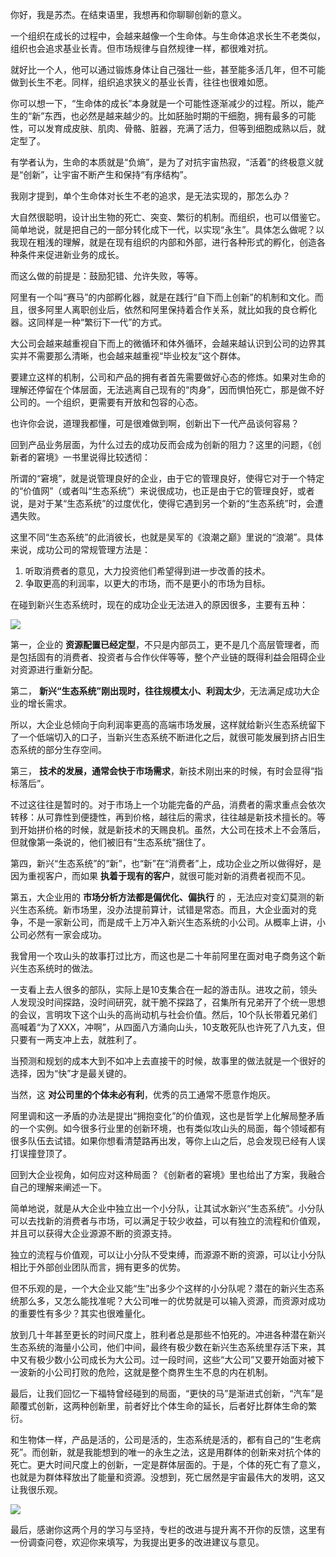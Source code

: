 你好，我是苏杰。在结束语里，我想再和你聊聊创新的意义。

一个组织在成长的过程中，会越来越像一个生命体。与生命体追求长生不老类似，组织也会追求基业长青。但市场规律与自然规律一样，都很难对抗。

就好比一个人，他可以通过锻炼身体让自己强壮一些，甚至能多活几年，但不可能做到长生不老。同样，组织追求狭义的基业长青，往往也很难如愿。

你可以想一下，“生命体的成长”本身就是一个可能性逐渐减少的过程。所以，能产生的“新”东西，也必然是越来越少的。比如胚胎时期的干细胞，拥有最多的可能性，可以发育成皮肤、肌肉、骨骼、脏器，充满了活力，但等到细胞成熟以后，就定型了。

有学者认为，生命的本质就是“负熵”，是为了对抗宇宙热寂，“活着”的终极意义就是“创新”，让宇宙不断产生和保持“有序结构”。

我刚才提到，单个生命体对长生不老的追求，是无法实现的，那怎么办？

大自然很聪明，设计出生物的死亡、突变、繁衍的机制。而组织，也可以借鉴它。简单地说，就是把自己的一部分转化成下一代，以实现“永生”。具体怎么做呢？以我现在粗浅的理解，就是在现有组织的内部和外部，进行各种形式的孵化，创造各种条件来促进新业务的成长。

而这么做的前提是：鼓励犯错、允许失败，等等。

阿里有一个叫“赛马”的内部孵化器，就是在践行“自下而上创新”的机制和文化。而且，很多阿里人离职创业后，依然和阿里保持着合作关系，就比如我的良仓孵化器。这同样是一种“繁衍下一代”的方式。

大公司会越来越重视自下而上的微循环和体外循环，会越来越认识到公司的边界其实并不需要那么清晰，也会越来越重视“毕业校友”这个群体。

要建立这样的机制，公司和产品的拥有者首先需要做好心态的修炼。如果对生命的理解还停留在个体层面，无法逃离自己现有的“肉身”，因而惧怕死亡，那是做不好公司的。一个组织，更需要有开放和包容的心态。

也许你会说，道理我都懂，可是很难做到啊，创新出下一代产品谈何容易？

回到产品业务层面，为什么过去的成功反而会成为创新的阻力？这里的问题，《创新者的窘境》一书里说得比较透彻：

所谓的“窘境”，就是说管理良好的企业，由于它的管理良好，使得它对于一个特定的“价值网”（或者叫“生态系统”）来说很成功，也正是由于它的管理良好，或者说，是对于某“生态系统”的过度优化，使得它遇到另一个新的“生态系统”时，会遭遇失败。

这里不同“生态系统”的此消彼长，也就是吴军的《浪潮之巅》里说的“浪潮”。具体来说，成功公司的常规管理方法是：

1. 听取消费者的意见，大力投资他们希望得到进一步改善的技术。
2. 争取更高的利润率，以更大的市场，而不是更小的市场为目标。

在碰到新兴生态系统时，现在的成功企业无法进入的原因很多，主要有五种：

![](https://static001.geekbang.org/resource/image/e9/e0/e9d030ad9d9b3966d9baa3f9ba5fb8e0.png?wh=2562*1414)

第一，企业的 **资源配置已经定型**，不只是内部员工，更不是几个高层管理者，而是包括固有的消费者、投资者与合作伙伴等等，整个产业链的既得利益会阻碍企业对资源进行重新分配。

第二， **新兴“生态系统”刚出现时，往往规模太小、利润太少**，无法满足成功大企业的增长需求。

所以，大企业总倾向于向利润率更高的高端市场发展，这样就给新兴生态系统留下了一个低端切入的口子，当新兴生态系统不断进化之后，就很可能发展到挤占旧生态系统的部分生存空间。

第三， **技术的发展，通常会快于市场需求**，新技术刚出来的时候，有时会显得“指标落后”。

不过这往往是暂时的。对于市场上一个功能完备的产品，消费者的需求重点会依次转移：从可靠性到便捷性，再到价格，越往后的需求，往往越是新技术擅长的。等到开始拼价格的时候，就是新技术的天赐良机。虽然，大公司在技术上不会落后，但就像第一条说的，他们被旧有“生态系统”捆住了。

第四，新兴“生态系统”的“新”，也“新”在“消费者”上，成功企业之所以做得好，是因为重视客户，而如果 **执着于现有的客户**，就很可能对新的消费者视而不见。

第五，大企业用的 **市场分析方法都是偏优化、偏执行** 的 ，无法应对变幻莫测的新兴生态系统。新市场里，没办法提前算计，试错是常态。而且，大企业面对的竞争，不是一家新公司，而是成千上万冲入新兴生态系统的小公司。从概率上讲，小公司必然有一家会成功。

我曾用一个攻山头的故事打过比方，而这也是二十年前阿里在面对电子商务这个新兴生态系统时的做法。

一支看上去人很多的部队，实际上是10支集合在一起的游击队。进攻之前，领头人发现没时间探路，没时间研究，就干脆不探路了，召集所有兄弟开了个统一思想的会议，言明攻下这个山头的高尚动机与社会价值。然后，10个队长带着兄弟们高喊着“为了XXX，冲啊”，从四面八方涌向山头，10支敢死队也许死了八九支，但只要有一两支冲上去，就胜利了。

当预测和规划的成本大到不如冲上去直接干的时候，故事里的做法就是一个很好的选择，因为“快”才是最关键的。

当然，这 **对公司里的个体未必有利**，优秀的员工通常不愿意作炮灰。

阿里调和这一矛盾的办法是提出“拥抱变化”的价值观，这也是哲学上化解局整矛盾的一个实例。如今很多行业里的创新环境，也有类似攻山头的局面，每个领域都有很多队伍去试错。如果你想看清楚路再出发，等你上山之后，总会发现已经有人误打误撞登顶了。

回到大企业视角，如何应对这种局面？《创新者的窘境》里也给出了方案，我融合自己的理解来阐述一下。

简单地说，就是从大企业中独立出一个小分队，让其试水新兴“生态系统”。小分队可以去找新的消费者与市场，可以满足于较少收益，可以有独立的流程和价值观，并且可以获得大企业源源不断的资源支持。

独立的流程与价值观，可以让小分队不受束缚，而源源不断的资源，可以让小分队相比于外部创业团队而言，拥有更多的优势。

但不乐观的是，一个大企业又能“生”出多少个这样的小分队呢？潜在的新兴生态系统那么多，又怎么能找准呢？大公司唯一的优势就是可以输入资源，而资源对成功的重要性有多少？其实也很难量化。

放到几十年甚至更长的时间尺度上，胜利者总是那些不怕死的。冲进各种潜在新兴生态系统的海量小公司，他们中间，最终有极少数在新兴生态系统里存活下来，其中又有极少数小公司成长为大公司。过一段时间，这些“大公司”又要开始面对被下一波新的小公司打败的危险，这就是整个商界生生不息的内在机制。

最后，让我们回忆一下福特曾经碰到的局面，“更快的马”是渐进式创新，“汽车”是颠覆式创新，这两种创新里，前者好比个体生命的延长，后者好比群体生命的繁衍。

和生物体一样，产品是活的，公司是活的，生态系统是活的，都有自己的“生老病死”。而创新，就是我能想到的唯一的永生之法，这是用群体的创新来对抗个体的死亡。更大时间尺度上的创新，一定是群体层面的。于是，个体的死亡有了意义，也就是为群体释放出了能量和资源。没想到，死亡居然是宇宙最伟大的发明，这又让我很乐观。

[![](https://static001.geekbang.org/resource/image/72/7b/72000d6cb84396d47cb2b26aba34a87b.jpg?wh=1142*801)](https://jinshuju.net/f/B9HPAt)

最后，感谢你这两个月的学习与坚持，专栏的改进与提升离不开你的反馈，这里有一份调查问卷，欢迎你来填写，为我提出更多的改进建议与意见。